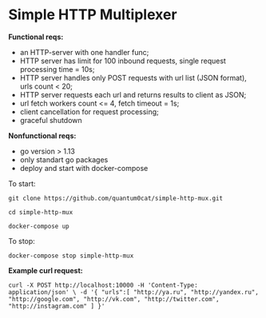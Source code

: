 # **Simple HTTP Multiplexer**

**Functional reqs:**

- an HTTP-server with one handler func;
- HTTP server has limit for 100 inbound requests, single request processing time = 10s;
- HTTP server handles only POST requests with url list (JSON format), urls count < 20;
- HTTP server requests each url and returns results to client as JSON;
- url fetch workers count <= 4, fetch timeout = 1s;
- client cancellation for request processing;
- graceful shutdown

**Nonfunctional reqs:**

- go version > 1.13
- only standart go packages
- deploy and start with docker-compose

To start:

`git clone https://github.com/quantum0cat/simple-http-mux.git`

`cd simple-http-mux`

`docker-compose up`

To stop:

`docker-compose stop simple-http-mux`


**Example curl request:**

`curl -X POST http://localhost:10000 -H 'Content-Type: application/json' \
-d '{
    "urls":[
        "http://ya.ru",
        "http://yandex.ru",
        "http://google.com",
        "http://vk.com",
        "http://twitter.com",
        "http://instagram.com"
    ]
}'`